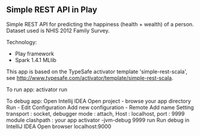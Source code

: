 Simple REST API in Play
-----------------------

Simple REST API for predicting the happiness (health + wealth) of a person.
Dataset used is NHIS 2012 Family Survey.

Technology:
- Play framework
- Spark 1.4.1 MLlib

This app is based on the TypeSafe activator template 'simple-rest-scala', see http://www.typesafe.com/activator/template/simple-rest-scala.

To run app:
activator run

To debug app:
Open Intellij IDEA
Open project - browse your app directory
Run - Edit Configuration
Add new configuration - Remote
Add name Setting transport : socket, debugger mode : attach, Host : localhost, port : 9999 module clashpath : your app
activator -jvm-debug 9999 run
Run debug in IntelliJ IDEA
Open browser localhost:9000
